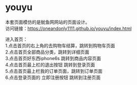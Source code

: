 # youyu
本套页面模仿的是鱿鱼网网站的页面设计。<br>
访问链接：https://oneandonly1111.github.io/youyu/index.html

进入首页：<br> 1.点击首页的右上角的去购物车结算，跳转到购物车页面 <br>2.点击首页全部商品分类，跳转到详细页面<br> 3.点击首页好东西iphone6s 跳转到商品内容页面<br> 4.点击首页最上栏的退出按钮 跳转到登录页面 <br>5.点击首页最上栏我的订单页面，跳转到订单页面 <br>6.点击登录页面的 立即注册按钮 跳转到注册页面

